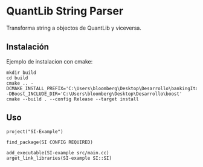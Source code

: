# QuantLib String Parser #

Transforma string a objectos de QuantLib y viceversa.

## Instalación ##

Ejemplo de instalacion con cmake:

    mkdir build 
    cd build
    cmake .. -DCMAKE_INSTALL_PREFIX='C:\Users\bloomberg\Desktop\Desarrollo\bankingItau\libs\quantlibparser\install' -DBoost_INCLUDE_DIR='C:\Users\bloomberg\Desktop\Desarrollo\boost'
    cmake --build . --config Release --target install

## Uso ##

    project("SI-Example")

    find_package(SI CONFIG REQUIRED)

    add_executable(SI-example src/main.cc)
    arget_link_libraries(SI-example SI::SI)